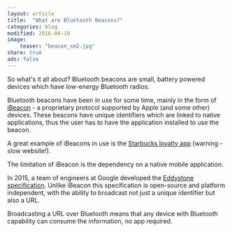 ```yaml
---
layout: article
title:  "What are Bluetooth Beacons?"
categories: blog
modified: 2016-04-10
image:
    teaser: "beacon_sm2.jpg"
share: true
ads: false
---
```


So what's it all about? Bluetooth beacons are small, battery powered devices which have low-energy Bluetooth radios.

Bluetooth beacons have been in use for some time, mainly in the form of [iBeacon](https://en.wikipedia.org/wiki/IBeacon) - a proprietary protocol supported by Apple (and some other) devices. These beacons have unique identifiers which are linked to native applications, thus the user has to have the application installed to use the beacon.

A great example of iBeacons in use is the [Starbucks loyalty app](http://www.mobilecommercedaily.com/starbucks-cooks-up-ibeacon-strategy-to-support-premium-coffee-emphasis) (warning - slow website!).

The limitation of iBeacon is the dependency on a native mobile application.

In 2015, a team of engineers at Google developed the [Eddystone specification](https://en.wikipedia.org/wiki/Eddystone_(Google)). Unlike iBeacon this specification is open-source and platform independent, with the ability to broadcast not just a unique identifier but also a URL.

Broadcasting a URL over Bluetooth means that any device with Bluetooth capability can consume the information, no app required.


